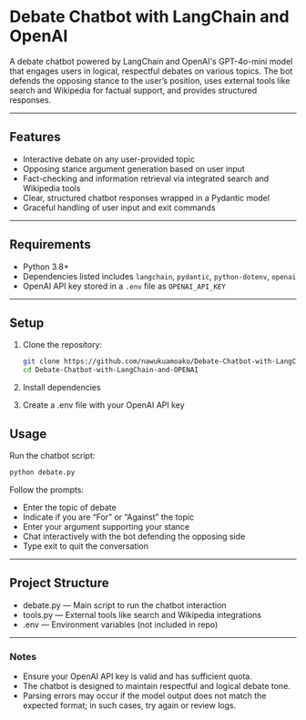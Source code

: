 # Debate Chatbot with LangChain and OpenAI

A debate chatbot powered by LangChain and OpenAI's GPT-4o-mini model that engages users in logical, respectful debates on various topics. The bot defends the opposing stance to the user’s position, uses external tools like search and Wikipedia for factual support, and provides structured responses.

---

## Features

- Interactive debate on any user-provided topic
- Opposing stance argument generation based on user input
- Fact-checking and information retrieval via integrated search and Wikipedia tools
- Clear, structured chatbot responses wrapped in a Pydantic model
- Graceful handling of user input and exit commands

---

## Requirements

- Python 3.8+
- Dependencies listed includes `langchain`, `pydantic`, `python-dotenv`, `openai`
- OpenAI API key stored in a `.env` file as `OPENAI_API_KEY`

---

## Setup

1. Clone the repository:

   ```bash
   git clone https://github.com/nawukuamoako/Debate-Chatbot-with-LangChain-and-OPENAI.git
   cd Debate-Chatbot-with-LangChain-and-OPENAI
   ```

2. Install dependencies

3. Create a .env file with your OpenAI API key

## Usage
Run the chatbot script:

```bash
python debate.py
```
Follow the prompts:
- Enter the topic of debate
- Indicate if you are “For” or “Against” the topic
- Enter your argument supporting your stance
- Chat interactively with the bot defending the opposing side
- Type exit to quit the conversation

---

## Project Structure
- debate.py — Main script to run the chatbot interaction
- tools.py — External tools like search and Wikipedia integrations
- .env — Environment variables (not included in repo)

---

### Notes
- Ensure your OpenAI API key is valid and has sufficient quota.
- The chatbot is designed to maintain respectful and logical debate tone.
- Parsing errors may occur if the model output does not match the expected format; in such cases, try again or review logs.

